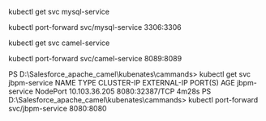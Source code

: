  kubectl  get svc mysql-service

 kubectl port-forward svc/mysql-service 3306:3306

 kubectl  get svc camel-service

 kubectl port-forward svc/camel-service 8089:8089

PS D:\Salesforce_apache_camel\kubenates\cammands> kubectl get svc jbpm-service
NAME           TYPE       CLUSTER-IP      EXTERNAL-IP   PORT(S)          AGE
jbpm-service   NodePort   10.103.36.205   <none>        8080:32387/TCP   4m28s
PS D:\Salesforce_apache_camel\kubenates\cammands> kubectl port-forward svc/jbpm-service 8080:8080